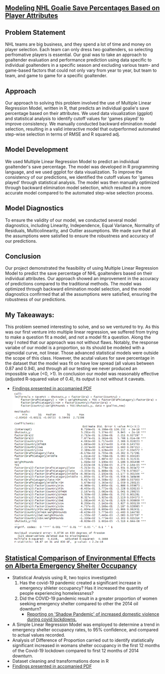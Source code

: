 
## [Modeling NHL Goalie Save Percentages Based on Player Attributes](https://github.com/JordanKeelan/NHL_Goalie_Multiple_Linear_Regression)

## Problem Statement
NHL teams are big business, and they spend a lot of time and money on player selection. Each team can only dress two goaltenders, so selecting perfromative players is essential. Our goal was to take an approach to goaltender evaluation and performance prediction using data specific to individual goaltenders in a specific season and excluding various team- and game-based factors that could not only vary from year to year, but team to team, and game to game for a specific goaltender.

## Approach
Our approach to solving this problem involved the use of Multiple Linear Regression Model, written in R, that predicts an individual goalie's save percentage based on their attributes. We used data visualization (ggplot) and statistical analysis to identify cutoff values for 'games played' to improve consistency. We manually conducted backward elimination model selection, resulting in a valid interactive model that outperformed automated step-wise selection in terms of RMSE and R squared adj. 

## Model Development
We used Multiple Linear Regression Model to predict an individual goaltender's save percentage. The model was developed in R programming language, and we used ggplot for data visualization. To improve the consistency of our predictions, we identified the cutoff values for 'games played' through statistical analysis. The model was then manually optimized through backward elimination model selection, which resulted in a more accurate model compared to the automated step-wise selection process.

## Model Diagnostics
To ensure the validity of our model, we conducted several model diagnostics, including Linearity, Independence, Equal Variance, Normality of Residuals, Multicolinearity, and Outlier assumptions. We made sure that all the assumptions were satisfied to ensure the robustness and accuracy of our predictions.

## Conclusion
Our project demonstrated the feasibility of using Multiple Linear Regression Model to predict the save percentage of NHL goaltenders based on their individual attributes. Our approach showed an improvement in the accuracy of predictions compared to the traditional methods. The model was optimized through backward elimination model selection, and the model diagnostics confirmed that all the assumptions were satisfied, ensuring the robustness of our predictions.

## My Takeaways:
This problem seemed interesting to solve, and so we ventured to try. As this was our first venture into multiple linear regression, we suffered from trying to make a question fit a model, and not a model fit a question. Along the way I noted that our approach was not without flaws.  Notably, the response variabe of our model is a proportion, so its should be modeled with a sigmoidal curve, not linear. Those advanced statistical models were outside the scope of this class. However, the acutal values for save percentage in the dataset that the model was fit on have low spread (all values between 0.87 and 0.94), and through all our testing we never produced an impossible value (<0, >1). In conclusion our model was reasonably effective (adjusted R-squared value of 0.4), its output is not without it caveats. 

* [Findings presented in accomanied PDF](https://github.com/JordanKeelan/NHL_Goalie_Multiple_Linear_Regression/blob/main/DATA%20603-L02%20Group%201%20Project%20-%20Fall22%20-%20NHL%20Goalies.pdf)
![R Multiple Linear Regression Model Output](https://github.com/JordanKeelan/NHL_Goalie_Multiple_Linear_Regression/blob/main/Model_Output.png?raw=true)

## [Statistical Comparison of Environmental Effects on Alberta Emergency Shelter Occupancy](https://github.com/JordanKeelan/Alberta_Emergency_Shelter_Occupancy_Statistical_Analysis)
* Statistical Analysis using R, two topics investigated:
  1. Has the covid-19 pandemic created a significant increase in emergency shleter occupancy? Has it increased the quantity of people experiencing homelessness?
  2. Did the COVID-19 pandemic result in a greater proportion of women seeking emergency shelter compared to other the 2014 oil downturn?
      * [Reporting on 'Shadow Pandemic' of increased domestic violence during covid lockdowns.](https://www.alberta.ca/article-the-shadow-pandemic.aspx)
* A Simple Linear Regression Model was employed to determine a trend in emergency shelter occupancy rates, to 95% confidence, and compared to actual values recorded.
* Analysis of Difference of Proportion carried out to identify statistically significant increased in womans shelter occupancy in the first 12 months of the Covid-19 lockdown compared to first 12 months of 2014 downturn.
* Dataset cleaning and transformations done in R
* [Findings presented in accomanied PDF](https://github.com/JordanKeelan/Alberta_Emergency_Shelter_Occupancy_Statistical_Analysis/blob/main/Data%20602%20Project.docx.pdf)
